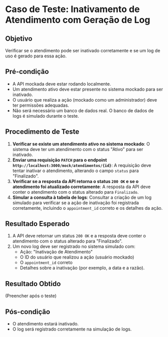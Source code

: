 # Caso de Teste: Inativamento de Atendimento com Geração de Log

## Objetivo
Verificar se o atendimento pode ser inativado corretamente e se um log de uso é gerado para essa ação.

## Pré-condição
- A API mockada deve estar rodando localmente.
- Um atendimento ativo deve estar presente no sistema mockado para ser inativado.
- O usuário que realiza a ação (mockado como um administrador) deve ter permissões adequadas.
- Não será necessário um banco de dados real. O banco de dados de logs é simulado durante o teste.

## Procedimento de Teste
1. **Verificar se existe um atendimento ativo no sistema mockado**: O sistema deve ter um atendimento com o status "Ativo" para ser inativado.
2. **Enviar uma requisição `PATCH` para o endpoint `http://localhost:3000/mock/atendimentos/{id}`**: A requisição deve tentar inativar o atendimento, alterando o campo `status` para "Finalizado".
3. **Verificar se a resposta da API retorna o status `200 OK` e se o atendimento foi atualizado corretamente**: A resposta da API deve conter o atendimento com o status alterado para `Finalizado`.
4. **Simular a consulta à tabela de logs**: Consultar a criação de um log simulado para verificar se a ação de inativação foi registrada corretamente, incluindo o `appointment_id` correto e os detalhes da ação.

## Resultado Esperado
1. A API deve retornar um status `200 OK` e a resposta deve conter o atendimento com o status alterado para "Finalizado".
2. Um novo log deve ser registrado no sistema simulado com:
   - Ação: "Inativação de Atendimento"
   - O ID do usuário que realizou a ação (usuário mockado)
   - O `appointment_id` correto
   - Detalhes sobre a inativação (por exemplo, a data e a razão).

## Resultado Obtido
(Preencher após o teste)

## Pós-condição
- O atendimento estará inativado.
- O log será registrado corretamente na simulação de logs.